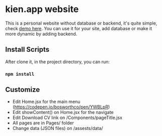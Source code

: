 # kien.app website

This is a personal website without database or backend, it's quite simple, check [demo here](https://kien.app). You can use it for your site, add database or make it more dynamic by adding backend.

## Install Scripts

After clone it, in the project directory, you can run:

### `npm install`

## Customize

- Edit Home.jsx for the main menu (https://codepen.io/bosworthco/pen/YWBLpR)
- Edit showContent() on Home.jsx for the navigate
- Edit Download CV link on /Components/pageTitle.jsx
- All pages are in Pages/ folder
- Change data (JSON files) on /assests/data/
